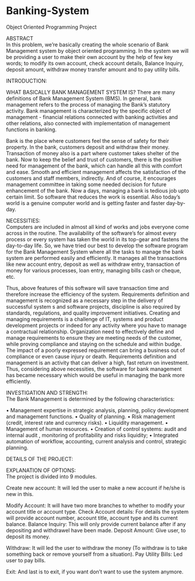 # Banking-System
Object Oriented Programming Project

  ABSTRACT	
In this problem, we’re basically creating the whole scenario of Bank Management system by object oriented programming. In the system we will be providing a user to make their own account by the help of few key words; to modify its own account, check account details, Balance Inquiry, deposit amount, withdraw money transfer amount and to pay utility bills.
  
  
  INTRODUCTION:	

  WHAT BASICALLY BANK MANAGEMENT SYSTEM IS?	
There are many definitions of Bank Management System (BMS). In general, bank management refers to the process of managing the Bank’s statutory activity. Bank management is characterized by the specific object of management - financial relations connected with banking activities and other relations, also connected with implementation of management functions in banking.

Bank is the place where customers feel the sense of safety for their property. In the bank, customers deposit and withdraw their money. Transaction of money also is a part where customer takes shelter of the bank. Now to keep the belief and trust of customers, there is the positive need for management of the bank, which can handle all this with comfort and ease. Smooth and efficient management affects the satisfaction of the customers and staff members, indirectly. And of course, it encourages management committee in taking some needed decision for future enhancement of the bank. Now a days, managing a bank is tedious job upto certain limit. So software that reduces the work is essential. Also today’s world is a genuine computer world and is getting faster and faster day-by-day.

  NECESSITIES:	
Computers are included in almost all kind of works and jobs everyone come across in the routine. The availability of the software’s for almost every process or every system has taken the world in its top-gear and fastens the day-to-day life. So, we have tried our best to develop the software program for the Bank Management System where all the tasks to manage the bank system are performed easily and efficiently. It manages all the transactions like new account entry, deposit as well as withdraw entry, transaction of money for various processes, loan entry, managing bills cash or cheque, etc.

Thus, above features of this software will save transaction time and therefore increase the efficiency of the system. Requirements definition and management is recognized as a necessary step in the delivery of successful system s and software projects, discipline is also required by standards, regulations, and quality improvement initiatives. Creating and managing requirements is a challenge of IT, systems and product development projects or indeed for any activity where you have to manage a contractual relationship. Organization need to effectively define and manage requirements to ensure they are meeting needs of the customer, while proving compliance and staying on the schedule and within budge. The impact of a poorly expressed requirement can bring a business out of compliance or even cause injury or death. Requirements definition and management is an activity that can deliver a high, fast return on investment.
Thus, considering above necessities, the software for bank management has became necessary which would be useful in managing the bank more efficiently.
 

  INVESTIGATION AND STRENGTH:	
The Bank Management is determined by the following characteristics:

•	Management expertise in strategic analysis, planning, policy development and management functions.
•	Quality of planning.
•	Risk management (credit, interest rate and currency risks).
•	Liquidity management.
•	Management of human resources.
•	Creation of control systems: audit and internal audit , monitoring of profitability and risks liquidity;
•	Integrated automation of workflow, accounting, current analysis and control, strategic planning.


  DETAILS OF THE PROJECT:	

  EXPLANATION OF OPTIONS:	
The project is divided into 9 modules.

Create new account: It will led the user to make a new account if he/she is new in this.

Modify Account: It will have two more branches to whether to modify your account title or account type.
Check Account details: For details the system will provide account number, account title, account type and its current balance.
Balance Inquiry: This will only provide current balance after if any depositing and withdrawel have been made.
Deposit Amount: Give user, to deposit its money.

Withdraw: It will led the user to withdraw the money (To withdraw is to take something back or remove yourself from a situation).
Pay Utility Bills: Led user to pay bills.

Exit: And last is to exit, if you want don’t want to use the system anymore.
 
